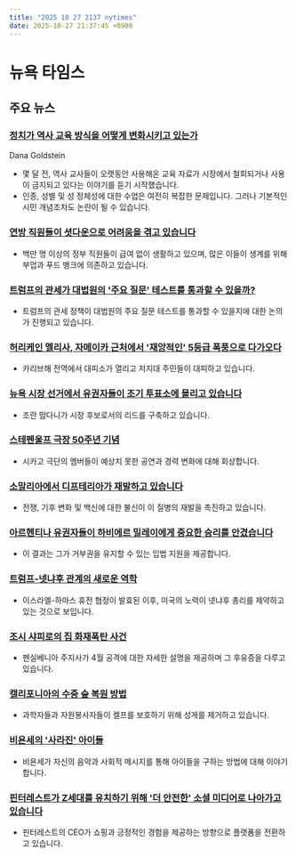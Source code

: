 ```yaml
---
title: "2025 10 27 2137 nytimes"
date: 2025-10-27 21:37:45 +0900
---
```


# 뉴욕 타임스

## 주요 뉴스

### [정치가 역사 교육 방식을 어떻게 변화시키고 있는가](https://www.nytimes.com/2025/10/27/us/history-lessons-ethnic-studies-retreat.html)
Dana Goldstein
- 몇 달 전, 역사 교사들이 오랫동안 사용해온 교육 자료가 시장에서 철회되거나 사용이 금지되고 있다는 이야기를 듣기 시작했습니다.
- 인종, 성별 및 성 정체성에 대한 수업은 여전히 복잡한 문제입니다. 그러나 기본적인 시민 개념조차도 논란이 될 수 있습니다.

### [연방 직원들이 셧다운으로 어려움을 겪고 있습니다](https://www.nytimes.com/2025/10/26/us/politics/federal-workers-shutdown-pay.html)
- 백만 명 이상의 정부 직원들이 급여 없이 생활하고 있으며, 많은 이들이 생계를 위해 부업과 푸드 뱅크에 의존하고 있습니다.

### [트럼프의 관세가 대법원의 '주요 질문' 테스트를 통과할 수 있을까?](https://www.nytimes.com/2025/10/27/us/politics/trump-tariffs-supreme-courts-major-questions-doctrine.html)
- 트럼프의 관세 정책이 대법원의 주요 질문 테스트를 통과할 수 있을지에 대한 논의가 진행되고 있습니다.

### [허리케인 멜리사, 자메이카 근처에서 '재앙적인' 5등급 폭풍으로 다가오다](https://www.nytimes.com/2025/10/26/weather/hurricane-melissa-rapid-intensification-jamaica.html)
- 카리브해 전역에서 대피소가 열리고 저지대 주민들이 대피하고 있습니다.

### [뉴욕 시장 선거에서 유권자들이 조기 투표소에 몰리고 있습니다](https://www.nytimes.com/2025/10/27/nyregion/early-voting-mayors-race-mamdani-cuomo-sliwa.html)
- 조란 맘다니가 시장 후보로서의 리드를 구축하고 있습니다.

### [스테펜울프 극장 50주년 기념](https://www.nytimes.com/2025/10/27/theater/steppenwolf-theater-chicago-50-anniversary.html)
- 시카고 극단의 멤버들이 예상치 못한 공연과 경력 변화에 대해 회상합니다.

### [소말리아에서 디프테리아가 재발하고 있습니다](https://www.nytimes.com/2025/10/27/health/diptheria-somalia-vaccines.html)
- 전쟁, 기후 변화 및 백신에 대한 불신이 이 질병의 재발을 촉진하고 있습니다.

### [아르헨티나 유권자들이 하비에르 밀레이에게 중요한 승리를 안겼습니다](https://www.nytimes.com/2025/10/26/world/americas/argentina-election-javier-milei.html)
- 이 결과는 그가 거부권을 유지할 수 있는 입법 지원을 제공합니다.

### [트럼프-넷냐후 관계의 새로운 역학](https://www.nytimes.com/2025/10/27/world/middleeast/trump-netanyahu-relationship.html)
- 이스라엘-하마스 휴전 협정이 발효된 이후, 미국의 노력이 넷냐후 총리를 제약하고 있는 것으로 보입니다.

### [조시 샤피로의 집 화재폭탄 사건](https://www.nytimes.com/2025/10/27/us/politics/josh-shapiro-political-violence.html)
- 펜실베니아 주지사가 4월 공격에 대한 자세한 설명을 제공하며 그 후유증을 다루고 있습니다.

### [캘리포니아의 수중 숲 복원 방법](https://www.nytimes.com/2025/10/21/climate/california-kelp-restoration.html)
- 과학자들과 자원봉사자들이 켈프를 보호하기 위해 성게를 제거하고 있습니다.

### [비욘세의 '사라진' 아이들](https://www.nytimes.com/2025/10/26/style/leandra-medine-cohen-man-repeller-the-cereal-aisle-influencer.html)
- 비욘세가 자신의 음악과 사회적 메시지를 통해 아이들을 구하는 방법에 대해 이야기합니다.

### [핀터레스트가 Z세대를 유치하기 위해 '더 안전한' 소셜 미디어로 나아가고 있습니다](https://www.nytimes.com/2025/10/26/business/pinterest-social-media-bill-ready.html)
- 핀터레스트의 CEO가 쇼핑과 긍정적인 경험을 제공하는 방향으로 플랫폼을 전환하고 있습니다.